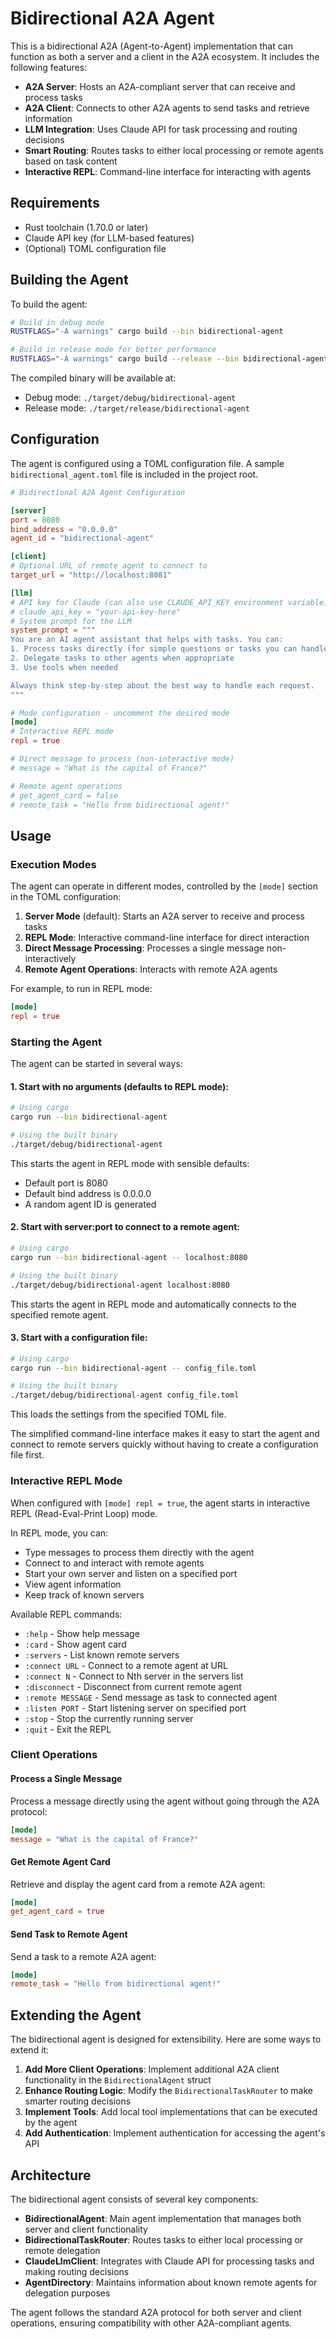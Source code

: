# Bidirectional A2A Agent

This is a bidirectional A2A (Agent-to-Agent) implementation that can function as both a server and a client in the A2A ecosystem. It includes the following features:

- **A2A Server**: Hosts an A2A-compliant server that can receive and process tasks
- **A2A Client**: Connects to other A2A agents to send tasks and retrieve information
- **LLM Integration**: Uses Claude API for task processing and routing decisions
- **Smart Routing**: Routes tasks to either local processing or remote agents based on task content
- **Interactive REPL**: Command-line interface for interacting with agents

## Requirements

- Rust toolchain (1.70.0 or later)
- Claude API key (for LLM-based features)
- (Optional) TOML configuration file

## Building the Agent

To build the agent:

```bash
# Build in debug mode
RUSTFLAGS="-A warnings" cargo build --bin bidirectional-agent

# Build in release mode for better performance
RUSTFLAGS="-A warnings" cargo build --release --bin bidirectional-agent
```

The compiled binary will be available at:
- Debug mode: `./target/debug/bidirectional-agent`
- Release mode: `./target/release/bidirectional-agent`

## Configuration

The agent is configured using a TOML configuration file. A sample `bidirectional_agent.toml` file is included in the project root.

```toml
# Bidirectional A2A Agent Configuration

[server]
port = 8080
bind_address = "0.0.0.0"
agent_id = "bidirectional-agent"

[client]
# Optional URL of remote agent to connect to
target_url = "http://localhost:8081"

[llm]
# API key for Claude (can also use CLAUDE_API_KEY environment variable)
# claude_api_key = "your-api-key-here"
# System prompt for the LLM
system_prompt = """
You are an AI agent assistant that helps with tasks. You can:
1. Process tasks directly (for simple questions or tasks you can handle)
2. Delegate tasks to other agents when appropriate
3. Use tools when needed

Always think step-by-step about the best way to handle each request.
"""

# Mode configuration - uncomment the desired mode
[mode]
# Interactive REPL mode
repl = true

# Direct message to process (non-interactive mode)
# message = "What is the capital of France?"

# Remote agent operations
# get_agent_card = false
# remote_task = "Hello from bidirectional agent!"
```

## Usage

### Execution Modes

The agent can operate in different modes, controlled by the `[mode]` section in the TOML configuration:

1. **Server Mode** (default): Starts an A2A server to receive and process tasks
2. **REPL Mode**: Interactive command-line interface for direct interaction
3. **Direct Message Processing**: Processes a single message non-interactively
4. **Remote Agent Operations**: Interacts with remote A2A agents

For example, to run in REPL mode:

```toml
[mode]
repl = true
```

### Starting the Agent

The agent can be started in several ways:

#### 1. Start with no arguments (defaults to REPL mode):

```bash
# Using cargo
cargo run --bin bidirectional-agent

# Using the built binary
./target/debug/bidirectional-agent
```

This starts the agent in REPL mode with sensible defaults:
- Default port is 8080
- Default bind address is 0.0.0.0
- A random agent ID is generated

#### 2. Start with server:port to connect to a remote agent:

```bash
# Using cargo
cargo run --bin bidirectional-agent -- localhost:8080

# Using the built binary
./target/debug/bidirectional-agent localhost:8080
```

This starts the agent in REPL mode and automatically connects to the specified remote agent.

#### 3. Start with a configuration file:

```bash
# Using cargo
cargo run --bin bidirectional-agent -- config_file.toml

# Using the built binary
./target/debug/bidirectional-agent config_file.toml
```

This loads the settings from the specified TOML file.

The simplified command-line interface makes it easy to start the agent and connect to remote servers quickly without having to create a configuration file first.

### Interactive REPL Mode

When configured with `[mode] repl = true`, the agent starts in interactive REPL (Read-Eval-Print Loop) mode.

In REPL mode, you can:
- Type messages to process them directly with the agent
- Connect to and interact with remote agents
- Start your own server and listen on a specified port
- View agent information
- Keep track of known servers

Available REPL commands:
- `:help` - Show help message
- `:card` - Show agent card
- `:servers` - List known remote servers
- `:connect URL` - Connect to a remote agent at URL
- `:connect N` - Connect to Nth server in the servers list
- `:disconnect` - Disconnect from current remote agent
- `:remote MESSAGE` - Send message as task to connected agent
- `:listen PORT` - Start listening server on specified port
- `:stop` - Stop the currently running server
- `:quit` - Exit the REPL

### Client Operations

#### Process a Single Message

Process a message directly using the agent without going through the A2A protocol:

```toml
[mode]
message = "What is the capital of France?"
```

#### Get Remote Agent Card

Retrieve and display the agent card from a remote A2A agent:

```toml
[mode]
get_agent_card = true
```

#### Send Task to Remote Agent

Send a task to a remote A2A agent:

```toml
[mode]
remote_task = "Hello from bidirectional agent!"
```

## Extending the Agent

The bidirectional agent is designed for extensibility. Here are some ways to extend it:

1. **Add More Client Operations**: Implement additional A2A client functionality in the `BidirectionalAgent` struct
2. **Enhance Routing Logic**: Modify the `BidirectionalTaskRouter` to make smarter routing decisions
3. **Implement Tools**: Add local tool implementations that can be executed by the agent
4. **Add Authentication**: Implement authentication for accessing the agent's API

## Architecture

The bidirectional agent consists of several key components:

- **BidirectionalAgent**: Main agent implementation that manages both server and client functionality
- **BidirectionalTaskRouter**: Routes tasks to either local processing or remote delegation
- **ClaudeLlmClient**: Integrates with Claude API for processing tasks and making routing decisions
- **AgentDirectory**: Maintains information about known remote agents for delegation purposes

The agent follows the standard A2A protocol for both server and client operations, ensuring compatibility with other A2A-compliant agents.